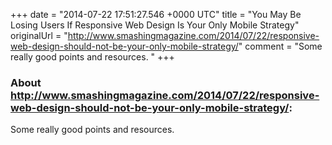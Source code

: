 +++
date = "2014-07-22 17:51:27.546 +0000 UTC"
title = "You May Be Losing Users If Responsive Web Design Is Your Only Mobile Strategy"
originalUrl = "http://www.smashingmagazine.com/2014/07/22/responsive-web-design-should-not-be-your-only-mobile-strategy/"
comment = "Some really good points and resources. "
+++

### About http://www.smashingmagazine.com/2014/07/22/responsive-web-design-should-not-be-your-only-mobile-strategy/:

Some really good points and resources. 

